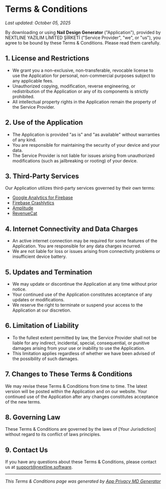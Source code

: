 # Terms & Conditions

_Last updated: October 05, 2025_

By downloading or using **Nail Design Generator** ("Application"), provided by NEXTLINE YAZILIM LİMİTED ŞİRKETİ ("Service Provider", "we", or "us"), you agree to be bound by these Terms & Conditions. Please read them carefully.

## 1. License and Restrictions
- We grant you a non-exclusive, non-transferable, revocable license to use the Application for personal, non-commercial purposes subject to any applicable fees.
- Unauthorized copying, modification, reverse engineering, or redistribution of the Application or any of its components is strictly prohibited.
- All intellectual property rights in the Application remain the property of the Service Provider.


## 2. Use of the Application
- The Application is provided "as is" and "as available" without warranties of any kind.
- You are responsible for maintaining the security of your device and your data.
- The Service Provider is not liable for issues arising from unauthorized modifications (such as jailbreaking or rooting) of your device.


## 3. Third-Party Services
Our Application utilizes third-party services governed by their own terms:
- [Google Analytics for Firebase](https://www.google.com/analytics/terms/)
- [Firebase Crashlytics](https://firebase.google.com/terms/crashlytics)
- [Amplitude](https://amplitude.com/terms)
- [RevenueCat](https://www.revenuecat.com/terms)

## 4. Internet Connectivity and Data Charges
- An active internet connection may be required for some features of the Application. You are responsible for any data charges incurred.
- We are not liable for loss or issues arising from connectivity problems or insufficient device battery.


## 5. Updates and Termination
- We may update or discontinue the Application at any time without prior notice.
- Your continued use of the Application constitutes acceptance of any updates or modifications.
- We reserve the right to terminate or suspend your access to the Application at our discretion.

## 6. Limitation of Liability
- To the fullest extent permitted by law, the Service Provider shall not be liable for any indirect, incidental, special, consequential, or punitive damages arising from your use or inability to use the Application.
- This limitation applies regardless of whether we have been advised of the possibility of such damages.


## 7. Changes to These Terms & Conditions
We may revise these Terms & Conditions from time to time. The latest version will be posted within the Application and on our website. Your continued use of the Application after any changes constitutes acceptance of the new terms.

## 8. Governing Law
These Terms & Conditions are governed by the laws of [Your Jurisdiction] without regard to its conflict of laws principles.

## 9. Contact Us
If you have any questions about these Terms & Conditions, please contact us at [support@nextline.software](mailto:support@nextline.software).

---

*This Terms & Conditions page was generated by [App Privacy MD Generator](https://github.com/nextline-yazilim/app-privacy-md-generator)*
